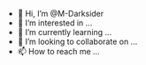 - 👋 Hi, I’m @M-Darksider
- 👀 I’m interested in ...
- 🌱 I’m currently learning ...
- 💞️ I’m looking to collaborate on ...
- 📫 How to reach me ...

<!---
M-Darksider/M-Darksider is a ✨ special ✨ repository because its `README.md` (this file) appears on your GitHub profile.
You can click the Preview link to take a look at your changes.
--->
